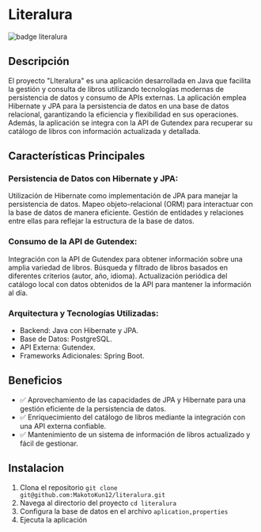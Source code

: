 # Literalura

![badge literalura](https://github.com/MakotoKun12/literalura/assets/121250940/899bbccb-7d1d-47d6-bff3-51601bc80770)

## Descripción
El proyecto "LIteralura" es una aplicación desarrollada en Java que facilita la gestión y consulta de libros utilizando tecnologías modernas de persistencia de datos y consumo de APIs externas. La aplicación emplea Hibernate y JPA para la persistencia de datos en una base de datos relacional, garantizando la eficiencia y flexibilidad en sus operaciones. Además, la aplicación se integra con la API de Gutendex para recuperar su catálogo de libros con información actualizada y detallada.

## Características Principales

### Persistencia de Datos con Hibernate y JPA:

Utilización de Hibernate como implementación de JPA para manejar la persistencia de datos.
Mapeo objeto-relacional (ORM) para interactuar con la base de datos de manera eficiente.
Gestión de entidades y relaciones entre ellas para reflejar la estructura de la base de datos.

### Consumo de la API de Gutendex:

Integración con la API de Gutendex para obtener información sobre una amplia variedad de libros.
Búsqueda y filtrado de libros basados en diferentes criterios (autor, año, idioma).
Actualización periódica del catálogo local con datos obtenidos de la API para mantener la información al día.

### Arquitectura y Tecnologías Utilizadas:

- Backend: Java con Hibernate y JPA.
- Base de Datos: PostgreSQL.
- API Externa: Gutendex.
- Frameworks Adicionales: Spring Boot.

## Beneficios

- ✅ Aprovechamiento de las capacidades de JPA y Hibernate para una gestión eficiente de la persistencia de datos.
- ✅ Enriquecimiento del catálogo de libros mediante la integración con una API externa confiable.
- ✅ Mantenimiento de un sistema de información de libros actualizado y fácil de gestionar.

## Instalacion

1. Clona el repositorio
    ``` git clone git@github.com:MakotoKun12/literalura.git ```
2. Navega al directorio del proyecto
  ``` cd literalura ```
3. Configura la base de datos en el archivo `aplication,properties`
4. Ejecuta la aplicación
